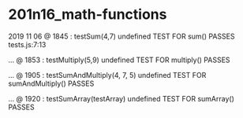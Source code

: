 # 201n16_math-functions

2019 11 06 @ 1845 :
testSum(4,7)
undefined
TEST FOR sum() PASSES tests.js:7:13

 ... @ 1853 :
testMultiply(5,9)
undefined
TEST FOR multiply() PASSES

 ... @ 1905 :
testSumAndMultiply(4, 7, 5)
undefined
TEST FOR sumAndMultiply() PASSES

... @ 1920 :
testSumArray(testArray)
undefined
TEST FOR sumArray() PASSES

